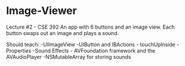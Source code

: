 Image-Viewer
============

Lecture #2 - CSE 392
An app with 6 buttons and an image view. Each button swaps out an image and plays a sound.

Should teach:
-UIImageView
-UIButton and IBActions - touchUpInside
-Properties
-Sound Effects - AVFoundation framework and the AVAudioPlayer
-NSMutableArray for storing sounds
